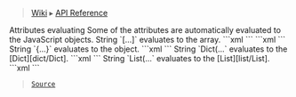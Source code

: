 > [Wiki](Home) ▸ [API Reference](API-Reference)

<dl></dl>
Attributes evaluating
Some of the attributes are automatically evaluated to the JavaScript objects.
String `[...]` evaluates to the array.
```xml
<items neft:each="[1, 2]"></items>
```
```xml
<neft:use neft:fragment="list" items="[{name: 't-shirt'}]" />
```
String `{...}` evaluates to the object.
```xml
<neft:use neft:fragment="user" data="{name: 'Johny'}" />
```
String `Dict(...` evaluates to the [Dict][dict/Dict].
```xml
<neft:use neft:fragment="user" data="Dict({name: 'Johny'})" />
```
String `List(...` evaluates to the [List][list/List].
```xml
<items neft:each="List([1, 2])"></items>
```

> [`Source`](/Neft-io/neft/tree/master/src/document/file/parse/attrs.litcoffee#attributes-evaluating-learn)

